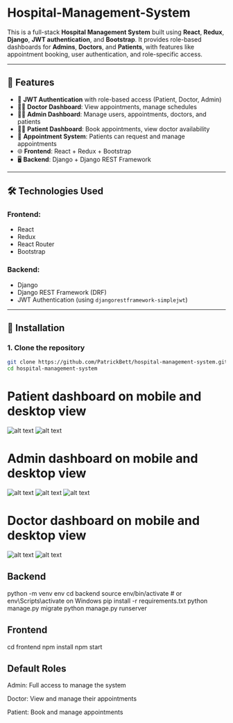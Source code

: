 # Hospital-Management-System

This is a full-stack **Hospital Management System** built using **React**, **Redux**, **Django**, **JWT authentication**, and **Bootstrap**. It provides role-based dashboards for **Admins**, **Doctors**, and **Patients**, with features like appointment booking, user authentication, and role-specific access.

---

## 🚀 Features

- 🔐 **JWT Authentication** with role-based access (Patient, Doctor, Admin)
- 👨‍⚕️ **Doctor Dashboard**: View appointments, manage schedules
- 👩‍💼 **Admin Dashboard**: Manage users, appointments, doctors, and patients
- 🧑‍💊 **Patient Dashboard**: Book appointments, view doctor availability
- 📅 **Appointment System**: Patients can request and manage appointments
- 🌐 **Frontend**: React + Redux + Bootstrap
- 🖥️ **Backend**: Django + Django REST Framework

---

## 🛠️ Technologies Used

### Frontend:

- React
- Redux
- React Router
- Bootstrap

### Backend:

- Django
- Django REST Framework (DRF)
- JWT Authentication (using `djangorestframework-simplejwt`)

---

## 🔧 Installation

### 1. Clone the repository

```bash
git clone https://github.com/PatrickBett/hospital-management-system.git
cd hospital-management-system

```

# Patient dashboard on mobile and desktop view

![alt text](image.png)
![alt text](image-1.png)

# Admin dashboard on mobile and desktop view

![alt text](image-2.png)
![alt text](image-3.png)
![alt text](image-4.png)

# Doctor dashboard on mobile and desktop view

![alt text](image-5.png)
![alt text](image-6.png)

## Backend

python -m venv env
cd backend
source env/bin/activate # or env\Scripts\activate on Windows
pip install -r requirements.txt
python manage.py migrate
python manage.py runserver

## Frontend

cd frontend
npm install
npm start

## Default Roles

Admin: Full access to manage the system

Doctor: View and manage their appointments

Patient: Book and manage appointments
